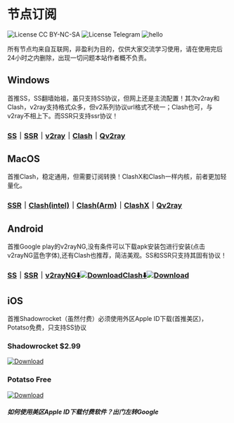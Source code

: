 # 节点订阅

![License CC BY-NC-SA](https://img.shields.io/badge/license-CC_BY--NC--SA-green.svg?style=plastic)
![License Telegram](https://img.shields.io/badge/Telegram-@ShareCentrePro-blue.svg?style=plastic)
![hello](https://github-watch.vercel.app/api/counter)

所有节点均来自互联网，非盈利为目的，仅供大家交流学习使用，请在使用完后24小时之内删除，出现一切问题本站作者概不负责。
## Windows
首推SS，SS翻墙始祖，虽只支持SS协议，但网上还是主流配置！其次v2ray和Clash，v2ray支持格式众多，但v2系列协议url格式不统一；Clash也可，与v2ray不相上下。而SSR只支持ssr协议！
### [SS](https://github.com/shadowsocks/shadowsocks-windows/releases/download/4.4.0.0/Shadowsocks-4.4.0.185.zip)｜[SSR](https://github.com/shadowsocksrr/shadowsocksr-csharp/releases/download/4.9.2/ShadowsocksR-win-4.9.2.zip)｜[v2ray](https://github.com/2dust/v2rayN/releases/download/4.29/v2rayN-Core.zip)｜[Clash](https://github.com/Fndroid/clash_for_windows_pkg/releases/download/0.19.6/Clash.for.Windows-0.19.6-win.7z)｜[Qv2ray](https://github.com/Qv2ray/Qv2ray/releases/download/v2.7.0/Qv2ray-v2.7.0-Windows.7z)
## MacOS
首推Clash，稳定通用，但需要订阅转换！ClashX和Clash一样内核，前者更加轻量化。
### [SSR](https://github.com/shadowsocksr-backup/ShadowsocksX-NG/releases/download/1.4.2-R8-subscribe-alpha-3/ShadowsocksX-NG-R8.dmg)｜[Clash(intel)](https://github.com/Fndroid/clash_for_windows_pkg/releases/download/0.19.6/Clash.for.Windows-0.19.6.dmg)｜[Clash(Arm)](https://github.com/Fndroid/clash_for_windows_pkg/releases/download/0.19.6/Clash.for.Windows-0.19.6-arm64.dmg)｜[ClashX](https://github.com/yichengchen/clashX/releases/download/1.72.0/ClashX.dmg)｜[Qv2ray](https://github.com/Qv2ray/Qv2ray/releases/download/v2.7.0/Qv2ray-v2.7.0-macOS-x64.dmg)
## Android 
首推Google play的v2rayNG,没有条件可以下载apk安装包进行安装(点击v2rayNG蓝色字体),还有Clash也推荐，简洁美观。SS和SSR只支持其固有协议！
### [SS](https://github.com/shadowsocks/shadowsocks-android/releases/download/v5.2.6/shadowsocks--universal-v5.2.6.apk)｜[SSR](https://github.com/shadowsocksrr/shadowsocksr-android/releases/download/3.5.3/shadowsocksr-android-3.5.3.apk)｜[v2rayNG⬇️](https://github.com/2dust/v2rayNG/releases/download/1.6.28/v2rayNG_1.6.28.apk)[![Download](https://play.google.com/intl/en_us/badges/static/images/badges/en_badge_web_generic.png)](https://play.google.com/store/apps/details?id=com.v2ray.ang)[Clash⬇️](https://github.com/Kr328/ClashForAndroid/releases/download/v2.5.4/cfa-2.5.4-foss-universal-release.apk)[![Download](https://play.google.com/intl/en_us/badges/static/images/badges/en_badge_web_generic.png)](https://play.google.com/store/apps/details?id=com.github.kr328.clash)

## iOS
首推Shadowrocket（虽然付费）必须使用外区Apple ID下载(首推美区)，Potatso免费，只支持SS协议
### Shadowrocket $2.99
[![Download](https://github.com/git-yusteven/tag/raw/main/ios-black.svg?inline)](https://apps.apple.com/us/app/shadowrocket/id932747118)
### Potatso Free
[![Download](https://github.com/git-yusteven/tag/raw/main/ios-black.svg?inline)](https://apps.apple.com/us/app/shadowrocket/id1239860606)
##### 如何使用美区Apple ID下载付费软件？出门左转Google
